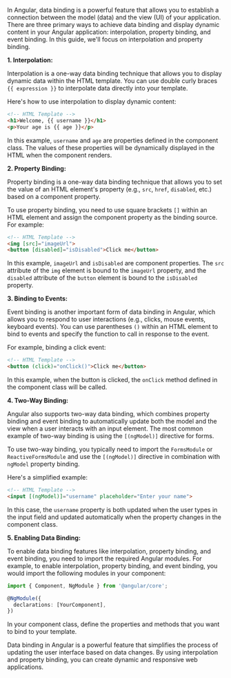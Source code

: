 In Angular, data binding is a powerful feature that allows you to establish a connection between the model (data) and the view (UI) of your application. There are three primary ways to achieve data binding and display dynamic content in your Angular application: interpolation, property binding, and event binding. In this guide, we'll focus on interpolation and property binding.

**1. Interpolation:**

Interpolation is a one-way data binding technique that allows you to display dynamic data within the HTML template. You can use double curly braces `{{ expression }}` to interpolate data directly into your template.

Here's how to use interpolation to display dynamic content:

```html
<!-- HTML Template -->
<h1>Welcome, {{ username }}</h1>
<p>Your age is {{ age }}</p>
```

In this example, `username` and `age` are properties defined in the component class. The values of these properties will be dynamically displayed in the HTML when the component renders.

**2. Property Binding:**

Property binding is a one-way data binding technique that allows you to set the value of an HTML element's property (e.g., `src`, `href`, `disabled`, etc.) based on a component property.

To use property binding, you need to use square brackets `[]` within an HTML element and assign the component property as the binding source. For example:

```html
<!-- HTML Template -->
<img [src]="imageUrl">
<button [disabled]="isDisabled">Click me</button>
```

In this example, `imageUrl` and `isDisabled` are component properties. The `src` attribute of the `img` element is bound to the `imageUrl` property, and the `disabled` attribute of the `button` element is bound to the `isDisabled` property.

**3. Binding to Events:**

Event binding is another important form of data binding in Angular, which allows you to respond to user interactions (e.g., clicks, mouse events, keyboard events). You can use parentheses `()` within an HTML element to bind to events and specify the function to call in response to the event.

For example, binding a click event:

```html
<!-- HTML Template -->
<button (click)="onClick()">Click me</button>
```

In this example, when the button is clicked, the `onClick` method defined in the component class will be called.

**4. Two-Way Binding:**

Angular also supports two-way data binding, which combines property binding and event binding to automatically update both the model and the view when a user interacts with an input element. The most common example of two-way binding is using the `[(ngModel)]` directive for forms.

To use two-way binding, you typically need to import the `FormsModule` or `ReactiveFormsModule` and use the `[(ngModel)]` directive in combination with `ngModel` property binding.

Here's a simplified example:

```html
<!-- HTML Template -->
<input [(ngModel)]="username" placeholder="Enter your name">
```

In this case, the `username` property is both updated when the user types in the input field and updated automatically when the property changes in the component class.

**5. Enabling Data Binding:**

To enable data binding features like interpolation, property binding, and event binding, you need to import the required Angular modules. For example, to enable interpolation, property binding, and event binding, you would import the following modules in your component:

```typescript
import { Component, NgModule } from '@angular/core';

@NgModule({
  declarations: [YourComponent],
})
```

In your component class, define the properties and methods that you want to bind to your template.

Data binding in Angular is a powerful feature that simplifies the process of updating the user interface based on data changes. By using interpolation and property binding, you can create dynamic and responsive web applications.